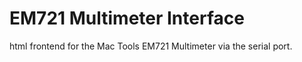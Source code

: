 # EM721 Multimeter Interface
 html frontend for the Mac Tools EM721 Multimeter via the serial port.
